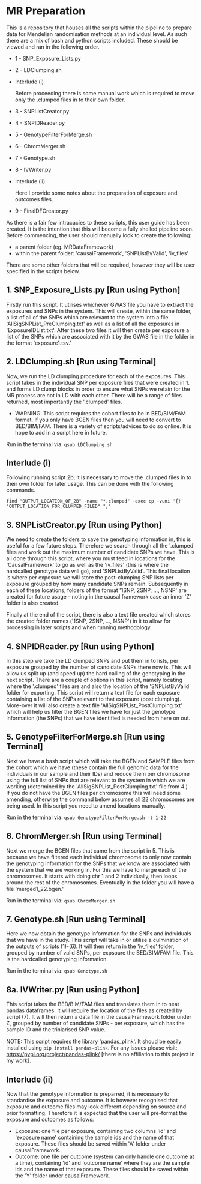 # MR Preparation
This is a repository that houses all the scripts within the pipeline to prepare data for Mendelian randomisation methods at an individual level. As such there are a mix of bash and python scripts included. These should be viewed and ran in the following order.

- 1 - SNP_Exposure_Lists.py
- 2 - LDClumping.sh

- Interlude (i)

  Before proceeding there is some manual work which is required to move only the .clumped files in to their own folder.

- 3 - SNPListCreator.py
- 4 - SNPIDReader.py
- 5 - GenotypeFilterForMerge.sh
- 6 - ChromMerger.sh

- 7 - Genotype.sh
- 8 - IVWriter.py

- Interlude (ii)

  Here I provide some notes about the preparation of exposure and outcomes files.
  
- 9 - FinalDFCreator.py

As there is a fair few intracacies to these scripts, this user guide has been created. It is the intention that this will become a fully shelled pipeline soon. Before commencing, the user should manually look to create the following:

- a parent folder (eg. MRDataFramework)
- within the parent folder: 'causalFramework', 'SNPListByValid', 'iv_files'

There are some other folders that will be required, however they will be user specified in the scripts below.

## 1. SNP_Exposure_Lists.py [Run using Python]
Firstly run this script. It utilises whichever GWAS file you have to extract the exposures and SNPs in the system. This will create, within the same folder, a list of all of the SNPs which are relevant to the system into a file 'AllSigSNPList_PreClumping.txt' as well as a list of all the exposures in 'ExposureIDList.txt'. After these two files it will then create per exposure a list of the SNPs which are associated with it by the GWAS file in the folder in the format 'exposure1.tsv.'

## 2. LDClumping.sh [Run using Terminal]
Now, we run the LD clumping procedure for each of the exposures. This script takes in the individual SNP per exposure files that were created in 1. and forms LD clump blocks in order to ensure what SNPs we retain for the MR process are not in LD with each other. There will be a range of files returned, most importantly the '.clumped' files.
- WARNING: This script requires the cohort files to be in BED/BIM/FAM format. If you only have BGEN files then you will need to convert to BED/BIM/FAM. There is a variety of scripts/advices to do so online. It is hope to add in a script here in future.

Run in the terminal via: ``` qsub LDClumping.sh ```

## Interlude (i)
Following running script 2b, it is necessary to move the .clumped files in to their own folder for later usage. This can be done with the following commands.
```
find "OUTPUT_LOCATION_OF_2B" -name "*.clumped" -exec cp -vuni '{}' "OUTPUT_LOCATION_FOR_CLUMPED_FILED" ";"
```

## 3. SNPListCreator.py [Run using Python]
We need to create the folders to save the genotyping information in, this is useful for a few future steps. Therefore we search through all the '.clumped' files and work out the maximum number of candidate SNPs we have. This is all done through this script, where you must feed in locations for the 'CausalFramework' to go as well as the 'iv_files' (this is where the hardcalled genotype data will go), and 'SNPListByValid'. This final location is where per exposure we will store the post-clumping SNP lists per exposure grouped by how many candidate SNPs remain. Subsequently in each of these locations, folders of the format '1SNP, 2SNP, ..., NSNP' are created for future usage - noting in the causal framework case an inner 'Z' folder is also created.

Finally at the end of the script, there is also a text file created which stores the created folder names ('1SNP, 2SNP, ..., NSNP') in it to allow for processing in later scripts and when running methodology.

## 4. SNPIDReader.py [Run using Python]
In this step we take the LD clumped SNPs and put them in to lists, per exposure grouped by the number of candidate SNPs there now is. This will allow us split up (and speed up) the hard calling of the genotyping in the next script. There are a couple of options in this script, namely locating where the '.clumped' files are and also the location of the 'SNPListByValid' folder for exporting. This script will return a text file for each exposure containing a list of the SNPs relevant to that exposure (post clumping). More-over it will also create a text file 'AllSigSNPList_PostClumping.txt' which will help us filter the BGEN files we have for just the genotype information (the SNPs) that we have identified is needed from here on out.

## 5. GenotypeFilterForMerge.sh [Run using Terminal]
Next we have a bash script which will take the BGEN and SAMPLE files from the cohort which we have (these contain the full genomic data for the individuals in our sample and their IDs) and reduce them per chromosome using the full list of SNPs that are relevant to the system in which we are working (determined by the 'AllSigSNPList_PostClumping.txt' file from 4.) - If you do not have the BGEN files per chromosome this will need some amending, otherwise the command below assumes all 22 chromosomes are being used. In this script you need to amend locations manually. 

Run in the terminal via: ``` qsub GenotypeFilterForMerge.sh -t 1-22 ```

## 6. ChromMerger.sh [Run using Terminal]
Next we merge the BGEN files that came from the script in 5. This is because we have filtered each individual chromosome to only now contain the genotyping information for the SNPs that we know are associated with the system that we are working in. For this we have to merge each of the chromosomes. It starts with doing chr 1 and 2 individually, then loops around the rest of the chromosomes. Eventually in the folder you will have a file 'merged1_22.bgen.'

Run in the terminal via: ``` qsub ChromMerger.sh ```

## 7. Genotype.sh [Run using Terminal]
Here we now obtain the genotype information for the SNPs and individuals that we have in the study. This script will take in or utilise a culmination of the outputs of scripts (1)-(6). It will then return in the 'iv_files' folder, grouped by number of valid SNPs, per expsoure the BED/BIM/FAM file. This is the hardcalled genotyping information.

Run in the terminal via: ``` qsub Genotype.sh ```

## 8a. IVWriter.py [Run using Python]
This script takes the BED/BIM/FAM files and translates them in to neat pandas dataframes. It will require the location of the files as created by script (7). It will then return a data file in the causalFramework folder under Z, grouped by number of candidate SNPs - per exposure, which has the sample ID and the triniarised SNP value. 

NOTE: This script requires the library 'pandas_plink'. It shoud be easily installed using ```pip install pandas-plink```. For any issues please visit: https://pypi.org/project/pandas-plink/ [there is no affiliation to this project in my work].

## Interlude (ii)
Now that the genotype information is preparred, it is necessary to standardise the exposure and outcome. It is however recognised that exposure and outcome files may look different depending on source and prior formatting. Therefore it is expected that the user will pre-format the exposure and outcomes as follows:

- Exposure: one file per exposure, containing two columns 'id' and 'exposure name' containing the sample ids and the name of that exposure. These files should be saved within 'A' folder under causalFramework.
- Outcome: one file per outcome (system can only handle one outcome at a time), containing 'id' and 'outcome name' where they are the sample ids and the name of that exposure. These files should be saved within the 'Y' folder under causalFramework.
